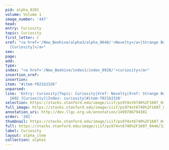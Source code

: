 ```yaml
---
pid: alpha_0201
volume: Volume 1
image_number: '447'
head: 
entry: Curiosity
topic: Curiosity
first_letter: C
xref: "<a href='/New_Beehive/alpha3/alpha_0640/'>Novelty</a>|Strange Business|<a href='/New_Beehive/toc_vol2/toc2_315/'>1602
  [Curiosity]</a>"
see: 
page: 
add: 
type: 
index: "<a href='/New_Beehive/index1/index_0928/'>curiosity</a>"
insertion_xref: 
insertion: 
item: "#item-f021b2326"
unparsed: 
line: 'Entry: Curiosity|Topic: Curiosity|Xref: Novelty|Xref: Strange Business|Xref:
  1602 [Curiosity]|Index: curiosity|#item-f021b2326'
selection: https://stacks.stanford.edu/image/iiif/ps974xt6740%2F1607_0446/328,823,3127,425/full/0/default.jpg
full_image: https://stacks.stanford.edu/image/iiif/ps974xt6740%2F1607_0446/full/full/0/default.jpg
annotation_uri: http://dev.llgc.org.uk/annotation/1499786794381
order: '201'
thumbnail: https://stacks.stanford.edu/image/iiif/ps974xt6740%2F1607_0446/328,823,600,180/250,/0/default.jpg
full: https://stacks.stanford.edu/image/iiif/ps974xt6740%2F1607_0446/328,823,3127,425/full/0/default.jpg
label: Curiosity
layout: alpha_item
collection: alpha1
---
```

